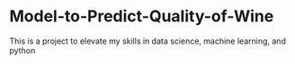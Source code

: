 # Model-to-Predict-Quality-of-Wine
This is a project to elevate my skills in data science, machine learning, and python
